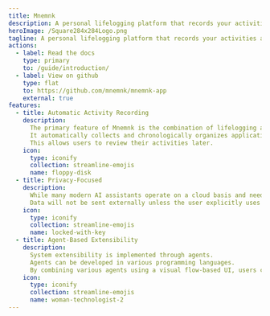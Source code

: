 ```yaml
---
title: Mnemnk
description: A personal lifelogging platform that records your activities and enhances them through a continuously running multi-agent system.
heroImage: /Square284x284Logo.png
tagline: A personal lifelogging platform that records your activities and enhances them through a continuously running multi-agent system.
actions:
  - label: Read the docs
    type: primary
    to: /guide/introduction/
  - label: View on github
    type: flat
    to: https://github.com/mnemnk/mnemnk-app
    external: true
features:
  - title: Automatic Activity Recording
    description:
      The primary feature of Mnemnk is the combination of lifelogging and a multi-agent system.
      It automatically collects and chronologically organizes application usage history, browser browsing history, screen captures, and more.
      This allows users to review their activities later.
    icon:
      type: iconify
      collection: streamline-emojis
      name: floppy-disk
  - title: Privacy-Focused
    description:
      While many modern AI assistants operate on a cloud basis and need to send user data to external servers, Mnemnk stores all information locally and processes it with locally operating agents.
      Data will not be sent externally unless the user explicitly uses agents that transmit information externally.
    icon:
      type: iconify
      collection: streamline-emojis
      name: locked-with-key
  - title: Agent-Based Extensibility
    description:
      System extensibility is implemented through agents.
      Agents can be developed in various programming languages.
      By combining various agents using a visual flow-based UI, users can build complex systems of interconnected agents without programming knowledge.
    icon:
      type: iconify
      collection: streamline-emojis
      name: woman-technologist-2
---
```

